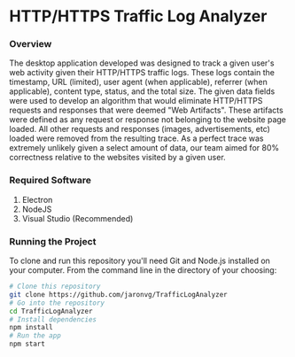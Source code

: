 # HTTP/HTTPS Traffic Log Analyzer

### Overview 
The desktop application developed was designed to track a given user's web activity given their HTTP/HTTPS traffic logs. These logs contain 
the timestamp, URL (limited), user agent (when applicable), referrer (when applicable), content type, status, and the total size. 
The given data fields were used to develop an algorithm that would eliminate HTTP/HTTPS requests and responses that were deemed "Web Artifacts". 
These artifacts were defined as any request or response not belonging to the website page loaded. All other requests and responses
(images, advertisements, etc) loaded were removed from the resulting trace. As a perfect trace was extremely unlikely given a select amount of data, 
our team aimed for 80% correctness relative to the websites visited by a given user.

### Required Software
1. Electron
2. NodeJS
3. Visual Studio (Recommended)

### Running the Project
To clone and run this repository you'll need Git and Node.js installed on your computer. From the command line in the directory of your choosing:

```bash
# Clone this repository
git clone https://github.com/jaronvg/TrafficLogAnalyzer
# Go into the repository
cd TrafficLogAnalyzer
# Install dependencies
npm install
# Run the app
npm start
```
